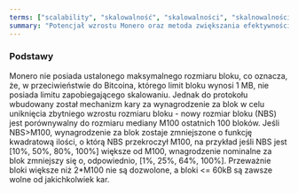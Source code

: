```yaml
---
terms: ["scalability", "skalowalność", "skalowalności", "skalnowalnością"]
summary: "Potencjał wzrostu Monero oraz metoda zwiększania efektywności."
---
```


### Podstawy

Monero nie posiada ustalonego maksymalnego rozmiaru bloku, co oznacza, że, w przeciwieństwie do Bitcoina, którego limit bloku wynosi 1 MB, nie posiada limitu zapobiegającego skalowaniu. Jednak do protokołu wbudowany został mechanizm kary za wynagrodzenie za blok w celu uniknięcia zbytniego wzrostu rozmiaru bloku - nowy rozmiar bloku (NBS) jest porównywalny do rozmiaru mediany M100 ostatnich 100 bloków. Jeśli NBS>M100, wynagrodzenie za blok zostaje zmniejszone o funkcję kwadratową ilości, o którą NBS przekroczył M100, na przykład jeśli NBS jest [10%, 50%, 80%, 100%] większe od M100, wnagrodzenie nominalne za blok zmniejszy się o, odpowiednio, [1%, 25%, 64%, 100%]. Przeważnie bloki większe niż 2*M100 nie są dozwolone, a bloki <= 60kB są zawsze wolne od jakichkolwiek kar.
